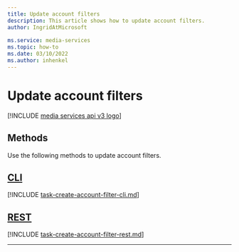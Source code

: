 ```yaml
---
title: Update account filters
description: This article shows how to update account filters.
author: IngridAtMicrosoft
 
ms.service: media-services
ms.topic: how-to
ms.date: 03/10/2022
ms.author: inhenkel
---
```


# Update account filters

[!INCLUDE [media services api v3 logo](./includes/v3-hr.md)]

## Methods

Use the following methods to update account filters.

## [CLI](#tab/cli/)

[!INCLUDE [task-create-account-filter-cli.md](./includes/task-update-account-filter-cli.md)]

## [REST](#tab/rest/)

[!INCLUDE [task-create-account-filter-rest.md](./includes/task-update-account-filter-rest.md)]

---
